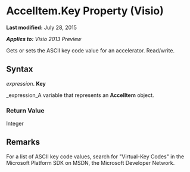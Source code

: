 
# AccelItem.Key Property (Visio)

 **Last modified:** July 28, 2015

 _**Applies to:** Visio 2013 Preview_

Gets or sets the ASCII key code value for an accelerator. Read/write.


## Syntax

 _expression_. **Key**

 _expression_A variable that represents an  **AccelItem** object.


### Return Value

Integer


## Remarks

For a list of ASCII key code values, search for "Virtual-Key Codes" in the Microsoft Platform SDK on MSDN, the Microsoft Developer Network.

